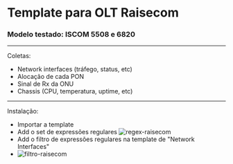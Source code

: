 # Template para OLT Raisecom
### Modelo testado: ISCOM 5508 e 6820
---
Coletas:
* Network interfaces (tráfego, status, etc)
* Alocação de cada PON
* Sinal de Rx da ONU
* Chassis (CPU, temperatura, uptime, etc)
---
Instalação:

* Importar a template
* Add o set de expressões regulares
![regex-raisecom](https://user-images.githubusercontent.com/63215450/151564792-55486301-9b3b-4b0b-bbae-32ab748f0446.jpg)
* Add o filtro de expressões regulares na template de "Network Interfaces"
* ![filtro-raisecom](https://user-images.githubusercontent.com/63215450/151564853-4717e32d-777d-4f92-966c-267072e5c67e.jpg)
